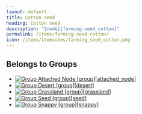 ```yaml
---
layout: default
title: Cotton seed
heading: Cotton seed
description: "[node][farming:seed_cotton]"
permalink: /items/farming-seed-cotton/
icon: /items/itemcubes/farming_seed_cotton.png
---
```



## Belongs to Groups

<ul class="list-items">
    <li><a href="{{site.baseurl}}/items/group-attached-node/"><img src="{{site.baseurl}}/assets/img/items/group.png" data-toggle="tooltip" title="Group Attached Node [group][attached_node]"></a></li>
    <li><a href="{{site.baseurl}}/items/group-desert/"><img src="{{site.baseurl}}/assets/img/items/group.png" data-toggle="tooltip" title="Group Desert [group][desert]"></a></li>
    <li><a href="{{site.baseurl}}/items/group-grassland/"><img src="{{site.baseurl}}/assets/img/items/group.png" data-toggle="tooltip" title="Group Grassland [group][grassland]"></a></li>
    <li><a href="{{site.baseurl}}/items/group-seed/"><img src="{{site.baseurl}}/assets/img/items/group.png" data-toggle="tooltip" title="Group Seed [group][seed]"></a></li>
    <li><a href="{{site.baseurl}}/items/group-snappy/"><img src="{{site.baseurl}}/assets/img/items/group.png" data-toggle="tooltip" title="Group Snappy [group][snappy]"></a></li>
</ul>
